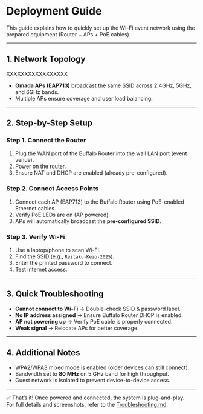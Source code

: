 # Deployment Guide

This guide explains how to quickly set up the Wi-Fi event network using the prepared equipment (Router + APs + PoE cables).

---

## 1. Network Topology

XXXXXXXXXXXXXXXXX



- **Omada APs (EAP713)** broadcast the same SSID across 2.4GHz, 5GHz, and 6GHz bands.  
- Multiple APs ensure coverage and user load balancing.  

---

## 2. Step-by-Step Setup

### Step 1. Connect the Router
1. Plug the WAN port of the Buffalo Router into the wall LAN port (event venue).  
2. Power on the router.  
3. Ensure NAT and DHCP are enabled (already pre-configured).  

### Step 2. Connect Access Points
1. Connect each AP (EAP713) to the Buffalo Router using PoE-enabled Ethernet cables.  
2. Verify PoE LEDs are on (AP powered).  
3. APs will automatically broadcast the **pre-configured SSID**.  

### Step 3. Verify Wi-Fi
1. Use a laptop/phone to scan Wi-Fi.  
2. Find the SSID (e.g., `Reitaku-Keio-2025`).  
3. Enter the printed password to connect.  
4. Test internet access.  

---

## 3. Quick Troubleshooting

- **Cannot connect to Wi-Fi** → Double-check SSID & password label.  
- **No IP address assigned** → Ensure Buffalo Router DHCP is enabled.  
- **AP not powering up** → Verify PoE cable is properly connected.  
- **Weak signal** → Relocate APs for better coverage.  

---

## 4. Additional Notes
- WPA2/WPA3 mixed mode is enabled (older devices can still connect).  
- Bandwidth set to **80 MHz** on 5 GHz band for high throughput.  
- Guest network is isolated to prevent device-to-device access.  

---

✅ That’s it! Once powered and connected, the system is plug-and-play.  
For full details and screenshots, refer to the [Troubleshooting.md](3.%20Troubleshooting.md).
